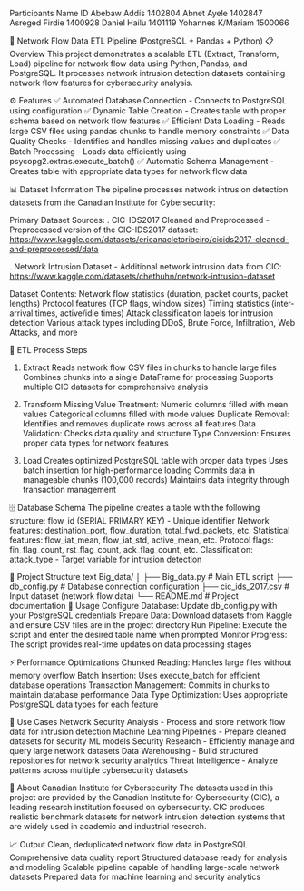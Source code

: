 Participants
Name                    ID
Abebaw Addis          1402804
Abnet Ayele           1402847
Asreged Firdie        1400928
Daniel Hailu          1401119
Yohannes K/Mariam     1500066



🧠 Network Flow Data ETL Pipeline (PostgreSQL + Pandas + Python)
📋 Overview
This project demonstrates a scalable ETL (Extract, Transform, Load) pipeline for network flow data using Python, Pandas, and PostgreSQL. 
It processes network intrusion detection datasets containing network flow features for cybersecurity analysis.

⚙️ Features
✅ Automated Database Connection - Connects to PostgreSQL using configuration
✅ Dynamic Table Creation - Creates table with proper schema based on network flow features
✅ Efficient Data Loading - Reads large CSV files using pandas chunks to handle memory constraints
✅ Data Quality Checks - Identifies and handles missing values and duplicates
✅ Batch Processing - Loads data efficiently using psycopg2.extras.execute_batch()
✅ Automatic Schema Management - Creates table with appropriate data types for network flow data

📊 Dataset Information
The pipeline processes network intrusion detection datasets from the Canadian Institute for Cybersecurity:

Primary Dataset Sources:
. CIC-IDS2017 Cleaned and Preprocessed - Preprocessed version of the CIC-IDS2017 dataset: https://www.kaggle.com/datasets/ericanacletoribeiro/cicids2017-cleaned-and-preprocessed/data

. Network Intrusion Dataset - Additional network intrusion data from CIC: https://www.kaggle.com/datasets/chethuhn/network-intrusion-dataset

Dataset Contents:
Network flow statistics (duration, packet counts, packet lengths)
Protocol features (TCP flags, window sizes)
Timing statistics (inter-arrival times, active/idle times)
Attack classification labels for intrusion detection
Various attack types including DDoS, Brute Force, Infiltration, Web Attacks, and more

🔄 ETL Process Steps
1. Extract
Reads network flow CSV files in chunks to handle large files
Combines chunks into a single DataFrame for processing
Supports multiple CIC datasets for comprehensive analysis

2. Transform
Missing Value Treatment:
Numeric columns filled with mean values
Categorical columns filled with mode values
Duplicate Removal: Identifies and removes duplicate rows across all features
Data Validation: Checks data quality and structure
Type Conversion: Ensures proper data types for network features

3. Load
Creates optimized PostgreSQL table with proper data types
Uses batch insertion for high-performance loading
Commits data in manageable chunks (100,000 records)
Maintains data integrity through transaction management

🗄️ Database Schema
The pipeline creates a table with the following structure:
flow_id (SERIAL PRIMARY KEY) - Unique identifier
Network features: destination_port, flow_duration, total_fwd_packets, etc.
Statistical features: flow_iat_mean, flow_iat_std, active_mean, etc.
Protocol flags: fin_flag_count, rst_flag_count, ack_flag_count, etc.
Classification: attack_type - Target variable for intrusion detection

📁 Project Structure
text
Big_data/
│
├── Big_data.py              # Main ETL script
├── db_config.py             # Database connection configuration
├── cic_ids_2017.csv         # Input dataset (network flow data)
└── README.md                # Project documentation
🚀 Usage
Configure Database: Update db_config.py with your PostgreSQL credentials
Prepare Data: Download datasets from Kaggle and ensure CSV files are in the project directory
Run Pipeline: Execute the script and enter the desired table name when prompted
Monitor Progress: The script provides real-time updates on data processing stages

⚡ Performance Optimizations
Chunked Reading: Handles large files without memory overflow
Batch Insertion: Uses execute_batch for efficient database operations
Transaction Management: Commits in chunks to maintain database performance
Data Type Optimization: Uses appropriate PostgreSQL data types for each feature

🎯 Use Cases
Network Security Analysis - Process and store network flow data for intrusion detection
Machine Learning Pipelines - Prepare cleaned datasets for security ML models
Security Research - Efficiently manage and query large network datasets
Data Warehousing - Build structured repositories for network security analytics
Threat Intelligence - Analyze patterns across multiple cybersecurity datasets

🔬 About Canadian Institute for Cybersecurity
The datasets used in this project are provided by the Canadian Institute for Cybersecurity (CIC), a leading research institution focused on cybersecurity. CIC produces realistic benchmark datasets for network intrusion detection systems that are widely used in academic and industrial research.

📈 Output
Clean, deduplicated network flow data in PostgreSQL
Comprehensive data quality report
Structured database ready for analysis and modeling
Scalable pipeline capable of handling large-scale network datasets
Prepared data for machine learning and security analytics

